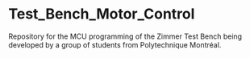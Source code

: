 # Test_Bench_Motor_Control
Repository for the MCU programming of the Zimmer Test Bench being developed by a group of students from Polytechnique Montréal.
